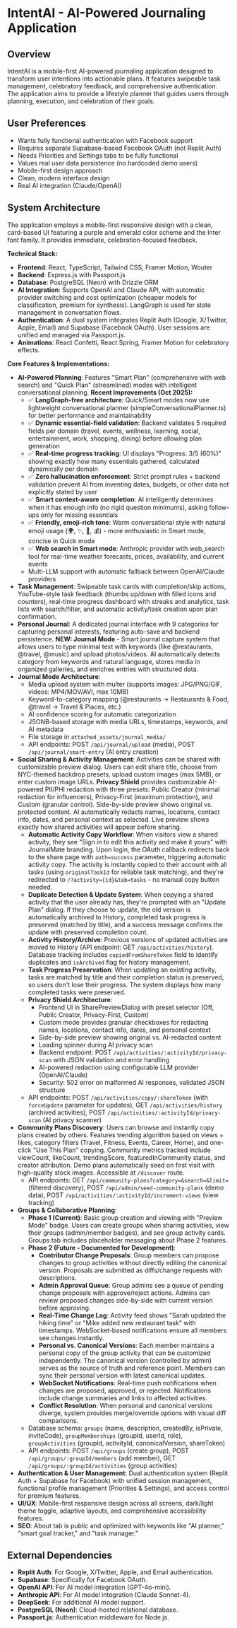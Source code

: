 # IntentAI - AI-Powered Journaling Application

## Overview
IntentAI is a mobile-first AI-powered journaling application designed to transform user intentions into actionable plans. It features swipeable task management, celebratory feedback, and comprehensive authentication. The application aims to provide a lifestyle planner that guides users through planning, execution, and celebration of their goals.

## User Preferences
- Wants fully functional authentication with Facebook support
- Requires separate Supabase-based Facebook OAuth (not Replit Auth)
- Needs Priorities and Settings tabs to be fully functional
- Values real user data persistence (no hardcoded demo users)
- Mobile-first design approach
- Clean, modern interface design
- Real AI integration (Claude/OpenAI)

## System Architecture
The application employs a mobile-first responsive design with a clean, card-based UI featuring a purple and emerald color scheme and the Inter font family. It provides immediate, celebration-focused feedback.

**Technical Stack:**
- **Frontend**: React, TypeScript, Tailwind CSS, Framer Motion, Wouter
- **Backend**: Express.js with Passport.js
- **Database**: PostgreSQL (Neon) with Drizzle ORM
- **AI Integration**: Supports OpenAI and Claude API, with automatic provider switching and cost optimization (cheaper models for classification, premium for synthesis). LangGraph is used for state management in conversation flows.
- **Authentication**: A dual system integrates Replit Auth (Google, X/Twitter, Apple, Email) and Supabase (Facebook OAuth). User sessions are unified and managed via Passport.js.
- **Animations**: React Confetti, React Spring, Framer Motion for celebratory effects.

**Core Features & Implementations:**
- **AI-Powered Planning**: Features "Smart Plan" (comprehensive with web search) and "Quick Plan" (streamlined) modes with intelligent conversational planning. **Recent Improvements (Oct 2025):**
  - ✅ **LangGraph-free architecture**: Quick/Smart modes now use lightweight conversational planner (simpleConversationalPlanner.ts) for better performance and maintainability
  - ✅ **Dynamic essential-field validation**: Backend validates 5 required fields per domain (travel, events, wellness, learning, social, entertainment, work, shopping, dining) before allowing plan generation
  - ✅ **Real-time progress tracking**: UI displays "Progress: 3/5 (60%)" showing exactly how many essentials gathered, calculated dynamically per domain
  - ✅ **Zero hallucination enforcement**: Strict prompt rules + backend validation prevent AI from inventing dates, budgets, or other data not explicitly stated by user
  - ✅ **Smart context-aware completion**: AI intelligently determines when it has enough info (no rigid question minimums), asking follow-ups only for missing essentials
  - ✅ **Friendly, emoji-rich tone**: Warm conversational style with natural emoji usage (🌍, ✨, 🎯, 💰) - more enthusiastic in Smart mode, concise in Quick mode
  - ✅ **Web search in Smart mode**: Anthropic provider with web_search tool for real-time weather forecasts, prices, availability, and current events
  - Multi-LLM support with automatic fallback between OpenAI/Claude providers
- **Task Management**: Swipeable task cards with completion/skip actions, YouTube-style task feedback (thumbs up/down with filled icons and counters), real-time progress dashboard with streaks and analytics, task lists with search/filter, and automatic activity/task creation upon plan confirmation.
- **Personal Journal**: A dedicated journal interface with 9 categories for capturing personal interests, featuring auto-save and backend persistence. **NEW: Journal Mode** - Smart journal capture system that allows users to type minimal text with keywords (like @restaurants, @travel, @music) and upload photos/videos. AI automatically detects category from keywords and natural language, stores media in organized galleries, and enriches entries with structured data.
- **Journal Mode Architecture**:
  - Media upload system with multer (supports images: JPG/PNG/GIF, videos: MP4/MOV/AVI, max 10MB)
  - Keyword-to-category mapping (@restaurants → Restaurants & Food, @travel → Travel & Places, etc.)
  - AI confidence scoring for automatic categorization
  - JSONB-based storage with media URLs, timestamps, keywords, and AI metadata
  - File storage in `attached_assets/journal_media/`
  - API endpoints: POST `/api/journal/upload` (media), POST `/api/journal/smart-entry` (AI entry creation)
- **Social Sharing & Activity Management**: Activities can be shared with customizable preview dialog. Users can edit share title, choose from NYC-themed backdrop presets, upload custom images (max 5MB), or enter custom image URLs. **Privacy Shield** provides customizable AI-powered PII/PHI redaction with three presets: Public Creator (minimal redaction for influencers), Privacy-First (maximum protection), and Custom (granular control). Side-by-side preview shows original vs. protected content. AI automatically redacts names, locations, contact info, dates, and personal context as selected. Live preview shows exactly how shared activities will appear before sharing. 
  - **Automatic Activity Copy Workflow**: When visitors view a shared activity, they see "Sign in to edit this activity and make it yours" with JournalMate branding. Upon login, the OAuth callback redirects back to the share page with `auth=success` parameter, triggering automatic activity copy. The activity is instantly copied to their account with all tasks (using `originalTaskId` for reliable task matching), and they're redirected to `/?activity={id}&tab=tasks` - no manual copy button needed.
  - **Duplicate Detection & Update System**: When copying a shared activity that the user already has, they're prompted with an "Update Plan" dialog. If they choose to update, the old version is automatically archived to History, completed task progress is preserved (matched by title), and a success message confirms the update with preserved completion count.
  - **Activity History/Archive**: Previous versions of updated activities are moved to History (API endpoint: GET `/api/activities/history`). Database tracking includes `copiedFromShareToken` field to identify duplicates and `isArchived` flag for history management.
  - **Task Progress Preservation**: When updating an existing activity, tasks are matched by title and their completion status is preserved, so users don't lose their progress. The system displays how many completed tasks were preserved.
  - **Privacy Shield Architecture**:
    - Frontend UI in SharePreviewDialog with preset selector (Off, Public Creator, Privacy-First, Custom)
    - Custom mode provides granular checkboxes for redacting names, locations, contact info, dates, and personal context
    - Side-by-side preview showing original vs. AI-redacted content
    - Loading spinner during AI privacy scan
    - Backend endpoint: POST `/api/activities/:activityId/privacy-scan` with JSON validation and error handling
    - AI-powered redaction using configurable LLM provider (OpenAI/Claude)
    - Security: 502 error on malformed AI responses, validated JSON structure
  - API endpoints: POST `/api/activities/copy/:shareToken` (with `forceUpdate` parameter for updates), GET `/api/activities/history` (archived activities), POST `/api/activities/:activityId/privacy-scan` (AI privacy scanner)
- **Community Plans Discovery**: Users can browse and instantly copy plans created by others. Features trending algorithm based on views + likes, category filters (Travel, Fitness, Events, Career, Home), and one-click "Use This Plan" copying. Community metrics tracked include viewCount, likeCount, trendingScore, featuredInCommunity status, and creator attribution. Demo plans automatically seed on first visit with high-quality stock images. Accessible at `/discover` route.
  - API endpoints: GET `/api/community-plans?category=&search=&limit=` (filtered discovery), POST `/api/admin/seed-community-plans` (demo data), POST `/api/activities/:activityId/increment-views` (view tracking)
- **Groups & Collaborative Planning**:
  - **Phase 1 (Current)**: Basic group creation and viewing with "Preview Mode" badge. Users can create groups when sharing activities, view their groups (admin/member badges), and see group activity cards. Groups tab includes placeholder messaging about Phase 2 features.
  - **Phase 2 (Future - Documented for Development)**:
    - **Contributor Change Proposals**: Group members can propose changes to group activities without directly editing the canonical version. Proposals are submitted as diffs/change requests with descriptions.
    - **Admin Approval Queue**: Group admins see a queue of pending change proposals with approve/reject actions. Admins can review proposed changes side-by-side with current version before approving.
    - **Real-Time Change Log**: Activity feed shows "Sarah updated the hiking time" or "Mike added new restaurant task" with timestamps. WebSocket-based notifications ensure all members see changes instantly.
    - **Personal vs. Canonical Versions**: Each member maintains a personal copy of the group activity that can be customized independently. The canonical version (controlled by admin) serves as the source of truth and reference point. Members can sync their personal version with latest canonical updates.
    - **WebSocket Notifications**: Real-time push notifications when changes are proposed, approved, or rejected. Notifications include change summaries and links to affected activities.
    - **Conflict Resolution**: When personal and canonical versions diverge, system provides merge/override options with visual diff comparisons.
  - Database schema: `groups` (name, description, createdBy, isPrivate, inviteCode), `groupMemberships` (groupId, userId, role), `groupActivities` (groupId, activityId, canonicalVersion, shareToken)
  - API endpoints: POST `/api/groups` (create group), POST `/api/groups/:groupId/members` (add member), GET `/api/groups/:groupId/activities` (group activities)
- **Authentication & User Management**: Dual authentication system (Replit Auth + Supabase for Facebook) with unified session management, functional profile management (Priorities & Settings), and access control for premium features.
- **UI/UX**: Mobile-first responsive design across all screens, dark/light theme toggle, adaptive layouts, and comprehensive accessibility features.
- **SEO**: About tab is public and optimized with keywords like "AI planner," "smart goal tracker," and "task manager."

## External Dependencies
- **Replit Auth**: For Google, X/Twitter, Apple, and Email authentication.
- **Supabase**: Specifically for Facebook OAuth.
- **OpenAI API**: For AI model integration (GPT-4o-mini).
- **Anthropic API**: For AI model integration (Claude Sonnet-4).
- **DeepSeek**: For additional AI model support.
- **PostgreSQL (Neon)**: Cloud-hosted relational database.
- **Passport.js**: Authentication middleware for Node.js.